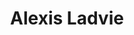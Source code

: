 ---
title: "Alexis Ladvie"
url: /vichy/alexis-ladvie-place-pierre-victor-leger/
shop: pâtisserie
---